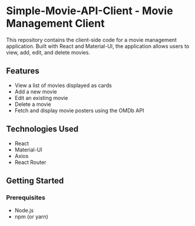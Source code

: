 # Simple-Movie-API-Client - Movie Management Client

This repository contains the client-side code for a movie management application. Built with React and Material-UI, the application allows users to view, add, edit, and delete movies.

## Features

- View a list of movies displayed as cards
- Add a new movie
- Edit an existing movie
- Delete a movie
- Fetch and display movie posters using the OMDb API

## Technologies Used

- React
- Material-UI
- Axios
- React Router

## Getting Started

### Prerequisites

- Node.js
- npm (or yarn)
